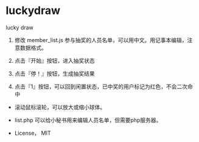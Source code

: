 # luckydraw
lucky draw 

1. 修改 member_list.js 参与抽奖的人员名单，可以用中文。用记事本编辑，注意数据格式。

2. 点击『开始』按钮，进入抽奖状态
3. 点击『停！』按钮，生成抽奖结果
4. 点击『1』按钮，可以回到闲置状态，已中奖的用户标记为红色，不会二次命中

* 滚动鼠标滚轮，可以放大或缩小球体。
* list.php 可以给小秘书用来编辑人员名单，但需要php服务器。

* License， MIT
